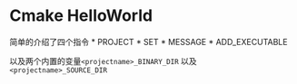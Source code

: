 # Cmake HelloWorld
简单的介绍了四个指令
    * PROJECT
    * SET
    * MESSAGE
    * ADD_EXECUTABLE

以及两个内置的变量`<projectname>_BINARY_DIR` 以及 `<projectname>_SOURCE_DIR`